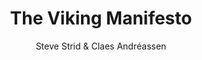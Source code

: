 ---
title: "The Viking Manifesto"
author: "Steve Strid & Claes Andréassen"
img: "the-viking-manifesto.jpg"
review: "Forget marketing. Build the best product or service you can do, and the marketing will handle itself. And the better the story the less you have to spend on buying media."
---